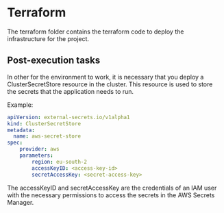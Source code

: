 # Terraform

The terraform folder contains the terraform code to deploy the infrastructure for the project.

## Post-execution tasks

In other for the environment to work, it is necessary that you deploy a ClusterSecretStore resource in the cluster. This resource is used to store the secrets that the application needs to run.

Example:

```yaml
apiVersion: external-secrets.io/v1alpha1
kind: ClusterSecretStore
metadata:
  name: aws-secret-store
spec:
    provider: aws
    parameters:
        region: eu-south-2
        accessKeyID: <access-key-id>
        secretAccessKey: <secret-access-key>
```

The accessKeyID and secretAccessKey are the credentials of an IAM user with the necessary permissions to access the secrets in the AWS Secrets Manager.
